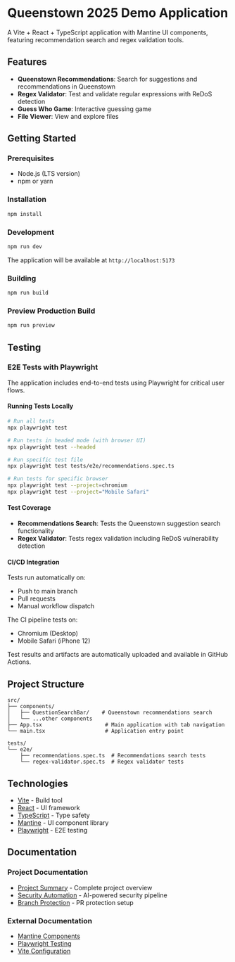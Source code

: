 # Queenstown 2025 Demo Application

A Vite + React + TypeScript application with Mantine UI components, featuring recommendation search and regex validation tools.

## Features

- **Queenstown Recommendations**: Search for suggestions and recommendations in Queenstown
- **Regex Validator**: Test and validate regular expressions with ReDoS detection
- **Guess Who Game**: Interactive guessing game
- **File Viewer**: View and explore files

## Getting Started

### Prerequisites

- Node.js (LTS version)
- npm or yarn

### Installation

```bash
npm install
```

### Development

```bash
npm run dev
```

The application will be available at `http://localhost:5173`

### Building

```bash
npm run build
```

### Preview Production Build

```bash
npm run preview
```

## Testing

### E2E Tests with Playwright

The application includes end-to-end tests using Playwright for critical user flows.

#### Running Tests Locally

```bash
# Run all tests
npx playwright test

# Run tests in headed mode (with browser UI)
npx playwright test --headed

# Run specific test file
npx playwright test tests/e2e/recommendations.spec.ts

# Run tests for specific browser
npx playwright test --project=chromium
npx playwright test --project="Mobile Safari"
```

#### Test Coverage

- **Recommendations Search**: Tests the Queenstown suggestion search functionality
- **Regex Validator**: Tests regex validation including ReDoS vulnerability detection

#### CI/CD Integration

Tests run automatically on:
- Push to main branch
- Pull requests
- Manual workflow dispatch

The CI pipeline tests on:
- Chromium (Desktop)
- Mobile Safari (iPhone 12)

Test results and artifacts are automatically uploaded and available in GitHub Actions.

## Project Structure

```
src/
├── components/
│   ├── QuestionSearchBar/    # Queenstown recommendations search
│   └── ...other components
├── App.tsx                    # Main application with tab navigation
└── main.tsx                   # Application entry point

tests/
└── e2e/
    ├── recommendations.spec.ts  # Recommendations search tests
    └── regex-validator.spec.ts  # Regex validator tests
```

## Technologies

- [Vite](https://vitejs.dev/) - Build tool
- [React](https://reactjs.org/) - UI framework
- [TypeScript](https://www.typescriptlang.org/) - Type safety
- [Mantine](https://mantine.dev/) - UI component library
- [Playwright](https://playwright.dev/) - E2E testing

## Documentation

### Project Documentation
- [Project Summary](./docs/PROJECT-SUMMARY.md) - Complete project overview
- [Security Automation](./docs/SECURITY-AUTOMATION.md) - AI-powered security pipeline
- [Branch Protection](./docs/BRANCH-PROTECTION.md) - PR protection setup

### External Documentation
- [Mantine Components](https://mantine.dev/core/getting-started/)
- [Playwright Testing](https://playwright.dev/docs/intro)
- [Vite Configuration](https://vitejs.dev/config/)
